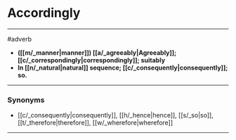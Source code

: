 # Accordingly
---
#adverb
- **([[m/_manner|manner]]) [[a/_agreeably|Agreeably]]; [[c/_correspondingly|correspondingly]]; suitably**
- **In [[n/_natural|natural]] sequence; [[c/_consequently|consequently]]; so.**
---
### Synonyms
- [[c/_consequently|consequently]], [[h/_hence|hence]], [[s/_so|so]], [[t/_therefore|therefore]], [[w/_wherefore|wherefore]]
---
